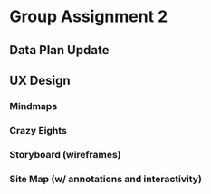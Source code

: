 # Group Assignment 2

## Data Plan Update


## UX Design

### Mindmaps

### Crazy Eights

### Storyboard (wireframes)

### Site Map (w/ annotations and interactivity)
